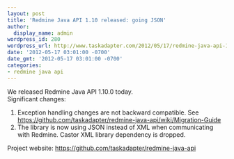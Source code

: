 ```yaml
---
layout: post
title: 'Redmine Java API 1.10 released: going JSON'
author:
  display_name: admin
wordpress_id: 280
wordpress_url: http://www.taskadapter.com/2012/05/17/redmine-java-api-1-10-released-going-json/
date: '2012-05-17 03:01:00 -0700'
date_gmt: '2012-05-17 03:01:00 -0700'
categories:
- redmine java api
---
```

<p>We released Redmine Java API 1.10.0 today.<br/>Significant changes:<br/>
<ol>
<li>Exception handling changes are not backward compatible. See&nbsp; <a href="https://github.com/taskadapter/redmine-java-api/wiki/Migration-Guide">https://github.com/taskadapter/redmine-java-api/wiki/Migration-Guide</a></li>
<li>The library is now using JSON instead of XML when communicating with Redmine. Castor XML library dependency is dropped.</li></ol>Project website:&nbsp;<a href="https://github.com/taskadapter/redmine-java-api">https://github.com/taskadapter/redmine-java-api</a><br/>
<div><br/></div></p>
